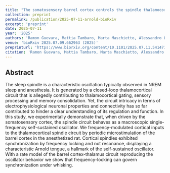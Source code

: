 ```yaml
---
title: "The somatosensory barrel cortex controls the spindle thalamocortical oscillation by frequency locking"
collection: preprint
permalink: /publication/2025-07-11-arnold-bioRxiv
excerpt: 'preprint'
date: 2025-07-11
year: '2025'
authors: 'Ramon Guevara, Mattia Tambaro, Marta Maschietto, Alessandro Leparulo, Claudia Checchetto, Giorgio Nicoletti, Benedetta Mariani, Samir Suweis, Stefano Vassanelli'
venue: 'bioRxiv 2025.07.09.662963 (2025)'
preprinturl: 'https://www.biorxiv.org/content/10.1101/2025.07.11.541471v1'
citation: 'Ramon Guevara, Mattia Tambaro, Marta Maschietto, Alessandro Leparulo, Claudia Checchetto, Giorgio Nicoletti, Benedetta Mariani, Samir Suweis, Stefano Vassanelli. The somatosensory barrel cortex controls the spindle thalamocortical oscillation by frequency locking. bioRxiv 2025.07.09.662963 (2025).'
---
```


## Abstract
The sleep spindle is a characteristic oscillation typically observed in NREM sleep and anesthesia. It is generated by a closed-loop thalamocortical circuit that is allegedly contributing to thalamocortical gating, sensory processing and memory consolidation. Yet, the circuit intricacy in terms of electrophysiological neuronal properties and connectivity has so far contributed to hinder a clear understanding of its regulation and function. In this study, we experimentally demonstrate that, when driven by the somatosensory cortex, the spindle circuit behaves as a macroscopic single-frequency self-sustained oscillator. We frequency-modulated cortical inputs to the thalamocortical spindle circuit by periodic microstimulation of the barrel cortex in the anesthetized rat. Cortical spindles exhibited synchronization by frequency locking and not resonance, displaying a characteristic Arnold tongue, a hallmark of the self-sustained oscillator. With a rate model of the barrel cortex-thalamus circuit reproducing the oscillator behavior we show that frequency-locking can govern synchronization under whisking.
